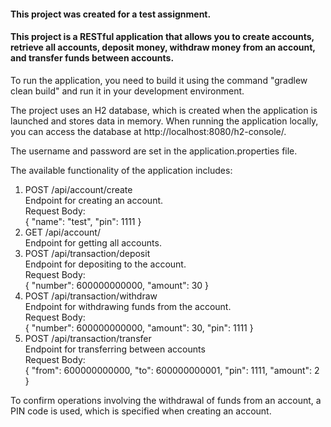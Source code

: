 #### This project was created for a test assignment.
#### This project is a RESTful application that allows you to create accounts, retrieve all accounts, deposit money, withdraw money from an account, and transfer funds between accounts.
To run the application, you need to build it using the command "gradlew clean build" and run it in your development environment.

The project uses an H2 database, which is created when the application is launched and stores data in memory. When running the application locally, you can access the database at http://localhost:8080/h2-console/.

The username and password are set in the application.properties file.

The available functionality of the application includes:
1. POST /api/account/create  
Endpoint for creating an account.    
Request Body:  
{
    "name": "test",
    "pin": 1111
}
2. GET /api/account/  
Endpoint for getting all accounts.
3. POST /api/transaction/deposit  
Endpoint for depositing to the account.  
Request Body:  
{
    "number": 600000000000,
    "amount": 30
}
4. POST /api/transaction/withdraw  
Endpoint for withdrawing funds from the account.  
Request Body:  
{
    "number": 600000000000,
    "amount": 30,
    "pin": 1111
}
5. POST /api/transaction/transfer  
Endpoint for transferring between accounts   
Request Body:  
{
    "from": 600000000000,
    "to": 600000000001,
    "pin": 1111,
    "amount": 2
}

To confirm operations involving the withdrawal of funds from an account, a PIN code is used, which is specified when creating an account.
